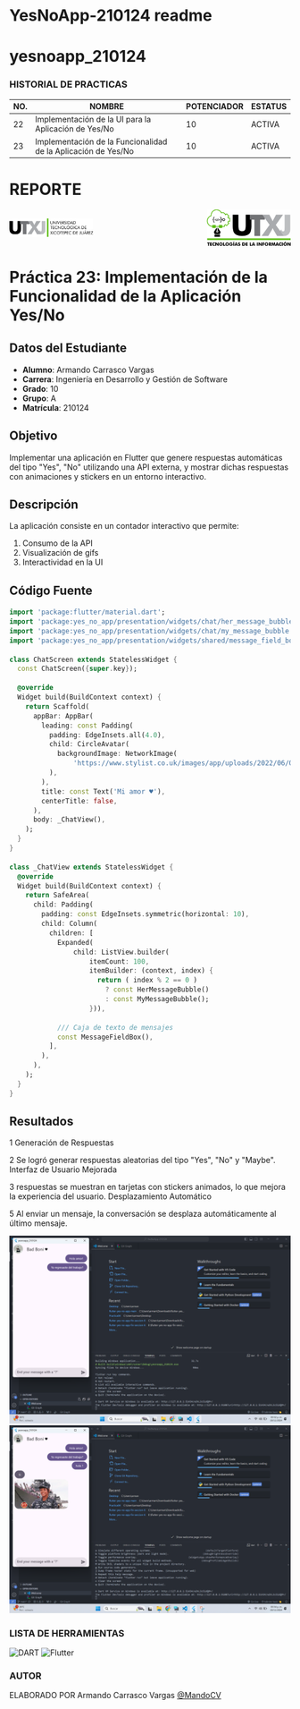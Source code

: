 # YesNoApp-210124 readme
# yesnoapp_210124
### HISTORIAL DE PRACTICAS
|NO.|NOMBRE|POTENCIADOR|ESTATUS|
|--|--|--|--|
|22|Implementación de la UI para la Aplicación de Yes/No  |10|ACTIVA|
|23|Implementación de la Funcionalidad de la Aplicación de Yes/No|10|ACTIVA|

# REPORTE
<div style="display: flex; justify-content: space-between; align-items: center;">
  <img src="img/LOGOUTXJ.png" alt="LOGO UTXJ" width="150" height="auto" />
  <img src="img/LOGOTIC.png" alt="LOGO UTXJ" width="150" height="auto" />
</div>

# Práctica 23: Implementación de la Funcionalidad de la Aplicación Yes/No


## Datos del Estudiante
- **Alumno**: Armando Carrasco Vargas
- **Carrera**: Ingeniería en Desarrollo y Gestión de Software
- **Grado**: 10
- **Grupo**: A
- **Matrícula**: 210124

## Objetivo
Implementar una aplicación en Flutter que genere respuestas automáticas del tipo "Yes", "No" utilizando una API externa, y mostrar dichas respuestas con animaciones y stickers en un entorno interactivo.

## Descripción
La aplicación consiste en un contador interactivo que permite:
1. Consumo de la API
2. Visualización de gifs
3. Interactividad en la UI



## Código Fuente

```dart
import 'package:flutter/material.dart';
import 'package:yes_no_app/presentation/widgets/chat/her_message_bubble.dart';
import 'package:yes_no_app/presentation/widgets/chat/my_message_bubble.dart';
import 'package:yes_no_app/presentation/widgets/shared/message_field_box.dart';

class ChatScreen extends StatelessWidget {
  const ChatScreen({super.key});

  @override
  Widget build(BuildContext context) {
    return Scaffold(
      appBar: AppBar(
        leading: const Padding(
          padding: EdgeInsets.all(4.0),
          child: CircleAvatar(
            backgroundImage: NetworkImage(
                'https://www.stylist.co.uk/images/app/uploads/2022/06/01105352/jennifer-aniston-crop-1654077521-1390x1390.jpg?w=256&h=256&fit=max&auto=format%2Ccompress'),
          ),
        ),
        title: const Text('Mi amor ♥️'),
        centerTitle: false,
      ),
      body: _ChatView(),
    );
  }
}

class _ChatView extends StatelessWidget {
  @override
  Widget build(BuildContext context) {
    return SafeArea(
      child: Padding(
        padding: const EdgeInsets.symmetric(horizontal: 10),
        child: Column(
          children: [
            Expanded(
                child: ListView.builder(
                    itemCount: 100,
                    itemBuilder: (context, index) {
                      return ( index % 2 == 0 )
                        ? const HerMessageBubble()
                        : const MyMessageBubble();
                    })),

            /// Caja de texto de mensajes
            const MessageFieldBox(),
          ],
        ),
      ),
    );
  }
}
```
## Resultados

1 Generación de Respuestas

2 Se logró generar respuestas aleatorias del tipo "Yes", "No" y "Maybe".
Interfaz de Usuario Mejorada

3 respuestas se muestran en tarjetas con stickers animados, lo que mejora la experiencia del usuario.
Desplazamiento Automático

5 Al enviar un mensaje, la conversación se desplaza automáticamente al último mensaje.

![evidencia](img/1.png)
![evidencia](img/2.png)

    




### LISTA DE HERRAMIENTAS
![DART](https://img.shields.io/badge/Dart-0175c2?style=for-the-badge&logo=dart&logoColor=white)
![Flutter](https://img.shields.io/badge/Flutter-02569B?style=for-the-badge&logo=flutter&logoColor=white)

### AUTOR
ELABORADO POR Armando Carrasco Vargas [@MandoCV](https://github.com/MandoCV)
